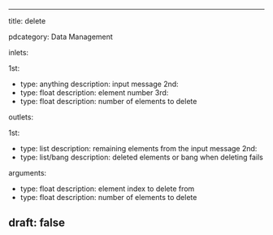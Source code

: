 --- 


title: delete

pdcategory: Data Management

inlets:

  1st:
  - type: anything
    description: input message
  2nd:
  - type: float
    description: element number
  3rd:
  - type: float
    description: number of elements to delete

outlets:

  1st:
  - type: list
    description: remaining elements from the input message
  2nd:
  - type: list/bang
    description: deleted elements or bang when deleting fails

arguments:
  - type: float
    description: element index to delete from
  - type: float
    description: number of elements to delete





draft: false
---